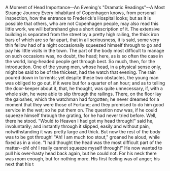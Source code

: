 A
Moment
of
Head
Importance--An
Evening's
"Dramatic
Readings"--A
Most
Strange
Journey
Every
inhabitant
of
Copenhagen
knows,
from
personal
inspection,
how
the
entrance
to
Frederick's
Hospital
looks;
but
as
it
is
possible
that
others,
who
are
not
Copenhagen
people,
may
also
read
this
little
work,
we
will
beforehand
give
a
short
description
of
it.
The
extensive
building
is
separated
from
the
street
by
a
pretty
high
railing,
the
thick
iron
bars
of
which
are
so
far
apart,
that
in
all
seriousness,
it
is
said,
some
very
thin
fellow
had
of
a
night
occasionally
squeezed
himself
through
to
go
and
pay
his
little
visits
in
the
town.
The
part
of
the
body
most
difficult
to
manage
on
such
occasions
was,
no
doubt,
the
head;
here,
as
is
so
often
the
case
in
the
world,
long-headed
people
get
through
best.
So
much,
then,
for
the
introduction.
One
of
the
young
men,
whose
head,
in
a
physical
sense
only,
might
be
said
to
be
of
the
thickest,
had
the
watch
that
evening.
The
rain
poured
down
in
torrents;
yet
despite
these
two
obstacles,
the
young
man
was
obliged
to
go
out,
if
it
were
but
for
a
quarter
of
an
hour;
and
as
to
telling
the
door-keeper
about
it,
that,
he
thought,
was
quite
unnecessary,
if,
with
a
whole
skin,
he
were
able
to
slip
through
the
railings.
There,
on
the
floor
lay
the
galoshes,
which
the
watchman
had
forgotten;
he
never
dreamed
for
a
moment
that
they
were
those
of
Fortune;
and
they
promised
to
do
him
good
service
in
the
wet;
so
he
put
them
on.
The
question
now
was,
if
he
could
squeeze
himself
through
the
grating,
for
he
had
never
tried
before.
Well,
there
he
stood.
"Would
to
Heaven
I
had
got
my
head
through!"
said
he,
involuntarily;
and
instantly
through
it
slipped,
easily
and
without
pain,
notwithstanding
it
was
pretty
large
and
thick.
But
now
the
rest
of
the
body
was
to
be
got
through!
"Ah!
I
am
much
too
stout,"
groaned
he
aloud,
while
fixed
as
in
a
vice.
"I
had
thought
the
head
was
the
most
difficult
part
of
the
matter--oh!
oh!
I
really
cannot
squeeze
myself
through!"
He
now
wanted
to
pull
his
over-hasty
head
back
again,
but
he
could
not.
For
his
neck
there
was
room
enough,
but
for
nothing
more.
His
first
feeling
was
of
anger;
his
next
that
his
t

